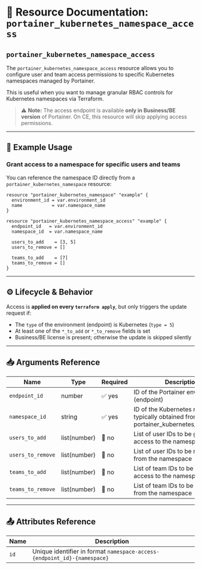 # 🔐 **Resource Documentation: `portainer_kubernetes_namespace_access`**

## `portainer_kubernetes_namespace_access`

The `portainer_kubernetes_namespace_access` resource allows you to configure user and team access permissions to specific Kubernetes namespaces managed by Portainer.

This is useful when you want to manage granular RBAC controls for Kubernetes namespaces via Terraform.

> ⚠️ **Note:** The access endpoint is available **only in Business/BE version** of Portainer. On CE, this resource will skip applying access permissions.

---

## 🚀 Example Usage

### Grant access to a namespace for specific users and teams

You can reference the namespace ID directly from a `portainer_kubernetes_namespace` resource:

```hcl
resource "portainer_kubernetes_namespace" "example" {
  environment_id = var.environment_id
  name           = var.namespace_name
}

resource "portainer_kubernetes_namespace_access" "example" {
  endpoint_id   = var.environment_id
  namespace_id  = var.namespace_name

  users_to_add    = [3, 5]
  users_to_remove = []

  teams_to_add    = [7]
  teams_to_remove = []
}
```

---

## ⚙️ Lifecycle & Behavior

Access is **applied on every `terraform apply`**, but only triggers the update request if:
- The `type` of the environment (endpoint) is Kubernetes (`type = 5`)
- At least one of the `*_to_add` or `*_to_remove` fields is set
- Business/BE license is present; otherwise the update is skipped silently

---

## 📥 Arguments Reference

| Name              | Type         | Required | Description                                                                 |
|-------------------|--------------|----------|-----------------------------------------------------------------------------|
| `endpoint_id`     | number       | ✅ yes   | ID of the Portainer environment (endpoint)                                  |
| `namespace_id`    | string       | ✅ yes   | ID of the Kubernetes namespace, typically obtained from portainer_kubernetes_namespace                    |
| `users_to_add`    | list(number) | 🚫 no    | List of user IDs to be granted access to the namespace                      |
| `users_to_remove` | list(number) | 🚫 no    | List of user IDs to be revoked from the namespace                           |
| `teams_to_add`    | list(number) | 🚫 no    | List of team IDs to be granted access to the namespace                      |
| `teams_to_remove` | list(number) | 🚫 no    | List of team IDs to be revoked from the namespace                           |

---

## 📤 Attributes Reference

| Name | Description                                                    |
|------|----------------------------------------------------------------|
| `id` | Unique identifier in format `namespace-access-{endpoint_id}-{namespace}` |
